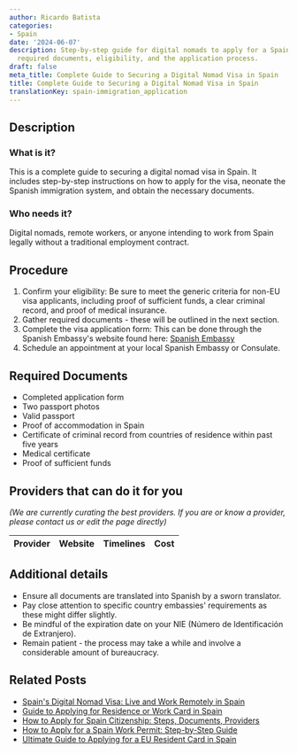 ```yaml
---
author: Ricardo Batista
categories:
- Spain
date: '2024-06-07'
description: Step-by-step guide for digital nomads to apply for a Spain visa, including
  required documents, eligibility, and the application process.
draft: false
meta_title: Complete Guide to Securing a Digital Nomad Visa in Spain
title: Complete Guide to Securing a Digital Nomad Visa in Spain
translationKey: spain-immigration_application
---
```


## Description
### What is it?
This is a complete guide to securing a digital nomad visa in Spain. It includes step-by-step instructions on how to apply for the visa, neonate the Spanish immigration system, and obtain the necessary documents.
### Who needs it?
Digital nomads, remote workers, or anyone intending to work from Spain legally without a traditional employment contract.

## Procedure
1. Confirm your eligibility: Be sure to meet the generic criteria for non-EU visa applicants, including proof of sufficient funds, a clear criminal record, and proof of medical insurance.
2. Gather required documents - these will be outlined in the next section.
3. Complete the visa application form: This can be done through the Spanish Embassy's website found here: [Spanish Embassy](http://www.exteriores.gob.es)
4. Schedule an appointment at your local Spanish Embassy or Consulate.

## Required Documents
- Completed application form
- Two passport photos
- Valid passport
- Proof of accommodation in Spain
- Certificate of criminal record from countries of residence within past five years
- Medical certificate
- Proof of sufficient funds

## Providers that can do it for you

_(We are currently curating the best providers. If you are or know a provider, please contact us or edit the page directly)_

| Provider        |     Website     |     Timelines    |       Cost      |
| :-------------: | :-------------: |  :-------------: | :-------------: |

## Additional details
- Ensure all documents are translated into Spanish by a sworn translator.
- Pay close attention to specific country embassies' requirements as these might differ slightly.
- Be mindful of the expiration date on your NIE (Número de Identificación de Extranjero).
- Remain patient - the process may take a while and involve a considerable amount of bureaucracy.

## Related Posts

- [Spain's Digital Nomad Visa: Live and Work Remotely in Spain](https://tramitit.com/english/guides/spain/spains_digital_nomad_visa/)
- [Guide to Applying for Residence or Work Card in Spain](https://tramitit.com/english/guides/spain/initial_or_renewal_of_residence_or_residence_and_work_card/)
- [How to Apply for Spain Citizenship: Steps, Documents, Providers](https://tramitit.com/english/guides/spain/citizenship_application/)
- [How to Apply for a Spain Work Permit: Step-by-Step Guide](https://tramitit.com/english/guides/spain/work_permit_application/)
- [Ultimate Guide to Applying for a EU Resident Card in Spain](https://tramitit.com/english/guides/spain/eu_resident_card_application/)